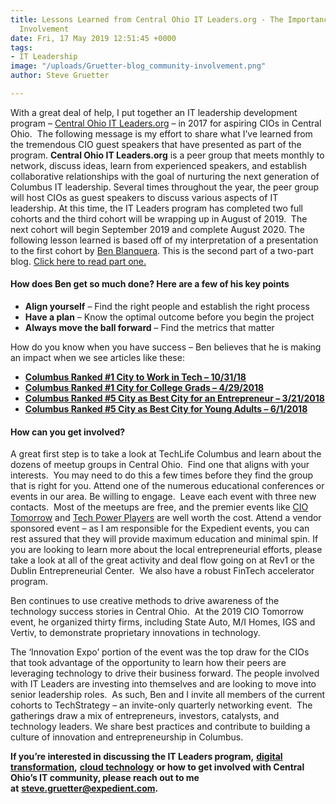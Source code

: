 ```yaml
---
title: Lessons Learned from Central Ohio IT Leaders.org - The Importance of Community
  Involvement
date: Fri, 17 May 2019 12:51:45 +0000
tags:
- IT Leadership
image: "/uploads/Gruetter-blog_community-involvement.png"
author: Steve Gruetter

---
```

With a great deal of help, I put together an IT leadership development program – [Central Ohio IT Leaders.org](https://itleaders.org/central-ohio/) – in 2017 for aspiring CIOs in Central Ohio.  The following message is my effort to share what I’ve learned from the tremendous CIO guest speakers that have presented as part of the program. **Central Ohio IT Leaders.org** is a peer group that meets monthly to network, discuss ideas, learn from experienced speakers, and establish collaborative relationships with the goal of nurturing the next generation of Columbus IT leadership. Several times throughout the year, the peer group will host CIOs as guest speakers to discuss various aspects of IT leadership. At this time, the IT Leaders program has completed two full cohorts and the third cohort will be wrapping up in August of 2019.  The next cohort will begin September 2019 and complete August 2020. The following lesson learned is based off of my interpretation of a presentation to the first cohort by [Ben Blanquera](https://www.linkedin.com/in/benblanquera/). This is the second part of a two-part blog. [Click here to read part one.](https://www.expedient.com/blog/lessons-learned-from-central-ohio-it-leaders-org-three-pillars-to-communicate-your-vision/)

#### How does Ben get so much done? Here are a few of his key points

* **Align yourself** – Find the right people and establish the right process
* **Have a plan** – Know the optimal outcome before you begin the project
* **Always move the ball forward** – Find the metrics that matter

How do you know when you have success – Ben believes that he is making an impact when we see articles like these:

* [**Columbus Ranked #1 City to Work in Tech – 10/31/18**](https://smartasset.com/mortgage/the-best-american-cities-to-work-in-tech-in-2018)
* [**Columbus Ranked #1 City for College Grads – 4/29/2018**](https://www.columbusunderground.com/columbus-ranked-1-city-for-college-grads-according-to-new-study-tm1)
* [**Columbus Ranked #5 City as Best City for an Entrepreneur – 3/21/2018**](https://www.dispatch.com/business/20180321/columbus-ranks-no-5-on-list-of-best-cities-for-entrepreneurs-startups)
* [**Columbus Ranked #5 City as Best City for Young Adults – 6/1/2018**](https://www.cnbc.com/2018/06/01/the-top-10-cities-in-the-us-for-young-people.html)

#### How can you get involved?

A great first step is to take a look at TechLife Columbus and learn about the dozens of meetup groups in Central Ohio.  Find one that aligns with your interests.  You may need to do this a few times before they find the group that is right for you. Attend one of the numerous educational conferences or events in our area. Be willing to engage.  Leave each event with three new contacts.  Most of the meetups are free, and the premier events like [CIO Tomorrow](http://cio-tomorrow.com/) and [Tech Power Players](https://www.comspark.tech/comSpark/Tech-Power-Players/) are well worth the cost. Attend a vendor sponsored event – as I am responsible for the Expedient events, you can rest assured that they will provide maximum education and minimal spin. If you are looking to learn more about the local entrepreneurial efforts, please take a look at all of the great activity and deal flow going on at Rev1 or the Dublin Entrepreneurial Center.  We also have a robust FinTech accelerator program. 

Ben continues to use creative methods to drive awareness of the technology success stories in Central Ohio.  At the 2019 CIO Tomorrow event, he organized thirty firms, including State Auto, M/I Homes, IGS and Vertiv, to demonstrate proprietary innovations in technology.  

The ‘Innovation Expo’ portion of the event was the top draw for the CIOs that took advantage of the opportunity to learn how their peers are leveraging technology to drive their business forward. The people involved with IT Leaders are investing into themselves and are looking to move into senior leadership roles.  As such, Ben and I invite all members of the current cohorts to TechStrategy – an invite-only quarterly networking event.  The gatherings draw a mix of entrepreneurs, investors, catalysts, and technology leaders. We share best practices and contribute to building a culture of innovation and entrepreneurship in Columbus. 

**If you’re interested in discussing the IT Leaders program,** [**digital transformation**](https://www.expedient.com/blog/is-your-organization-continuousnext/)**,** [**cloud technology**](https://www.expedient.com/services/infrastructure-as-a-service/cloud/) **or how to get involved with Central Ohio’s IT community, please reach out to me at** [**steve.gruetter@expedient.com**](mailto:steve.gruetter@expedient.com)**.**